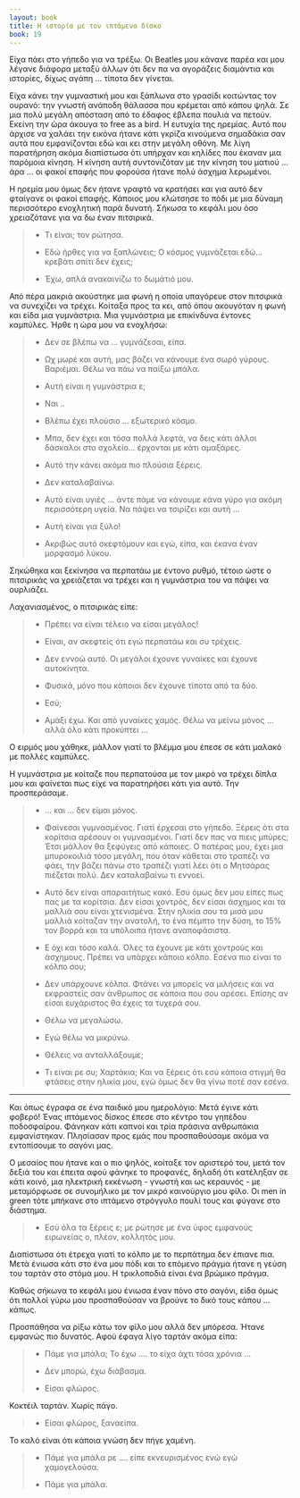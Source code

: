 ```yaml
---
layout: book
title: Η ιστορία με τον ιπτάμενο δίσκο
book: 19
---
```

Είχα πάει στο γήπεδο για να τρέξω. Οι Beatles μου κάνανε παρέα και μου λέγανε διάφορα μεταξύ άλλων ότι δεν πα να αγοράζεις διαμάντια και ιστορίες, δίχως αγάπη ... τίποτα δεν γίνεται.

Είχα κάνει την γυμναστική μου και ξάπλωνα στο γρασίδι κοιτώντας τον ουρανό: την γνωστή ανάποδη θάλασσα που κρέμεται από κάπου ψηλά. Σε μια πολύ μεγάλη απόσταση από το έδαφος έβλεπα πουλιά να πετούν. Εκείνη την ώρα άκουγα το free as a bird. Η ευτυχία της ηρεμίας. Αυτό που άρχισε να χαλάει την εικόνα ήτανε κάτι γκρίζα κινούμενα σημαδάκια σαν αυτά που εμφανίζονται εδώ και κει στην μεγάλη οθόνη. Με λίγη παρατήρηση ακόμα διαπίστωσα ότι υπήρχαν και κηλίδες που έκαναν μια παρόμοια κίνηση. Η κίνηση αυτή συντονιζόταν με την κίνηση του ματιού ... άρα ... οι φακοί επαφής που φορούσα ήτανε πολύ άσχημα λερωμένοι.

Η ηρεμία μου όμως δεν ήτανε γραφτό να κρατήσει και για αυτό δεν φταίγανε οι φακοί επαφής. Κάποιος μου κλώτσησε το πόδι με μια δύναμη περισσότερο ενοχλητική παρά δυνατή. Σήκωσα το κεφάλι μου όσο χρειαζότανε για να δω έναν πιτσιρικά.

> - Τι είναι; τον ρώτησα.
>
> - Εδώ ήρθες για να ξαπλώνεις; Ο κόσμος γυμνάζεται εδώ... κρεβάτι σπίτι δεν έχεις;
>
> - Έχω, απλά ανακαινίζω το δωμάτιό μου.

Από πέρα μακριά ακούστηκε μια φωνή η οποία υπαγόρευε στον πιτσιρικά να συνεχίζει να τρέχει. Κοίταξα προς τα κει, από όπου ακουγόταν η φωνή και είδα μια γυμνάστρια. Μια γυμνάστρια με επικίνδυνα έντονες καμπύλες. Ήρθε η ώρα μου να ενοχλήσω:

> - Δεν σε βλέπω να ... γυμνάζεσαι, είπα.
>
> - Ωχ μωρέ και αυτή, μας βάζει να κάνουμε ένα σωρό γύρους. Βαριέμαι. Θέλω να πάω να παίξω μπάλα.
>
> - Αυτή είναι η γυμνάστρια ε;
>
> - Ναι ..
>
> - Βλέπω έχει πλούσιο ... εξωτερικό κόσμο.
>
> - Μπα, δεν έχει και τόσα πολλά λεφτά, να δεις κάτι άλλοι δάσκαλοι στο σχολείο... έρχονται με κάτι αμαξάρες.
>
> - Αυτό την κάνει ακόμα πιο πλούσια ξέρεις.
>
> - Δεν καταλαβαίνω.
>
> - Αυτό είναι υγιές ... άντε πάμε να κάνουμε κάνα γύρο για ακόμη περισσότερη υγεία. Να πάψει να τσιρίζει και αυτή ...
>
> - Αυτή είναι για ξύλο!
>
> - Ακριβώς αυτό σκεφτόμουν και εγώ, είπα, και έκανα έναν μορφασμό λύκου.

Σηκώθηκα και ξεκίνησα να περπατάω με έντονο ρυθμό, τέτοιο ώστε ο πιτσιρικάς να χρειάζεται να τρέχει και η γυμνάστρια του να πάψει να ουρλιάζει.

Λαχανιασμένος, ο πιτσιρικάς είπε:

> - Πρέπει να είναι τέλειο να είσαι μεγάλος!
>
> - Είναι, αν σκεφτείς ότι εγώ περπατάω και συ τρέχεις.
>
> - Δεν εννοώ αυτό. Οι μεγάλοι έχουνε γυναίκες και έχουνε αυτοκίνητα.
>
> - Φυσικά, μόνο που κάποιοι δεν έχουνε τίποτα από τα δύο.
>
> - Εσύ;
>
> - Αμάξι έχω. Και από γυναίκες χαμός. Θέλω να μείνω μόνος ... αλλά όλο κάτι προκύπτει ...

Ο ειρμός μου χάθηκε, μάλλον γιατί το βλέμμα μου έπεσε σε κάτι μαλακό με πολλές καμπύλες.

Η γυμνάστρια με κοίταζε που περπατούσα με τον μικρό να τρέχει δίπλα μου και φαίνεται πως είχε να παρατηρήσει κάτι για αυτό. Την προσπεράσαμε.

> - ... και ... δεν είμαι μόνος.
>
> - Φαίνεσαι γυμνασμένος. Γιατί έρχεσαι στο γήπεδο. Ξέρεις ότι στα κορίτσια αρέσουν οι γυμνασμένοι. Γιατί δεν πας να πιεις μπύρες; Έτσι μάλλον θα ξεφύγεις από κάποιες. Ο πατέρας μου, έχει μια μπυροκοιλιά τόσο μεγάλη, που όταν κάθεται στο τραπέζι να φάει, την βάζει πάνω στο τραπέζι γιατί λέει ότι ο Μητσάρας πιέζεται πολύ. Δεν καταλαβαίνω τι εννοεί.
>
> - Αυτό δεν είναι απαραιτήτως κακό. Εσύ όμως δεν μου είπες πως πας με τα κορίτσια. Δεν είσαι χοντρός, δεν είσαι άσχημος και τα μαλλιά σου είναι χτενισμένα. Στην ηλικία σου τα μισά μου μαλλιά κοίταζαν την ανατολή, το ένα πέμπτο την δύση, το 15% τον βορρά και τα υπόλοιπα ήτανε αναποφάσιστα.
>
> - Ε όχι και τόσο καλά. Όλες τα έχουνε με κάτι χοντρούς και άσχημους. Πρέπει να υπάρχει κάποιο κόλπο. Εσένα πιο είναι το κόλπο σου;
>
> - Δεν υπάρχουνε κόλπα. Φτάνει να μπορείς να μιλήσεις και να εκφραστείς σαν άνθρωπος σε κάποια που σου αρέσει. Επίσης αν είσαι ευχάριστος θα έχεις τα τυχερά σου.
>
> - Θέλω να μεγαλώσω.
>
> - Εγώ θέλω να μικρύνω.
>
> - Θέλεις να ανταλλάξουμε;
>
> - Τι είναι ρε συ; Χαρτάκια; Και να ξέρεις ότι εσύ κάποια στιγμή θα φτάσεις στην ηλικία μου, εγώ όμως δεν θα γίνω ποτέ σαν εσένα.

* * * * *

Και όπως έγραφα σε ένα παιδικό μου ημερολόγιο: Μετά έγινε κάτι φοβερό! Ένας ιπτάμενος δίσκος έπεσε στο κέντρο του γηπέδου ποδοσφαίρου. Φάνηκαν κάτι καπνοί και τρία πράσινα ανθρωπάκια εμφανίστηκαν. Πλησίασαν προς εμάς που προσπαθούσαμε ακόμα να εντοπίσουμε το σαγόνι μας.

Ο μεσαίος που ήτανε και ο πιο ψηλός, κοίταξε τον αριστερό του, μετά τον δεξιά του και έπειτα αφού φάνηκε το προφανές, δηλαδή ότι κατέληξαν σε κάτι κοινό, μια ηλεκτρική εκκένωση - γνωστή και ως κεραυνός - με μεταμόρφωσε σε συνομήλικο με τον μικρό καινούργιο μου φίλο. Οι men in green τότε μπήκανε στο ιπτάμενο στρόγγυλο πουλί τους και φύγανε στο διάστημα.

> - Εσύ όλα τα ξέρεις ε; με ρώτησε με ένα ύφος εμφανούς ειρωνείας ο, πλέον, κολλητός μου.

Διαπίστωσα ότι έτρεχα γιατί το κόλπο με το περπάτημα δεν έπιανε πια. Μετά ένιωσα κάτι στο ένα μου πόδι και το επόμενο πράγμα ήτανε η γεύση του ταρτάν στο στόμα μου. Η τρικλοποδιά είναι ένα βρώμικο πράγμα.

Καθώς σήκωνα το κεφάλι μου ένιωσα έναν πόνο στο σαγόνι, είδα όμως ότι πολλοί γύρω μου προσπαθούσαν να βρούνε το δικό τους κάπου ... κάπως.

Προσπάθησα να ρίξω κάτω τον φίλο μου αλλά δεν μπόρεσα. Ήτανε εμφανώς πιο δυνατός. Αφού έφαγα λίγο ταρτάν ακόμα είπα:

> - Πάμε για μπάλα; Το έχω .... το είχα άχτι τόσα χρόνια ...
>
> - Δεν μπορώ, έχω διάβασμα.
>
> - Είσαι φλώρος.

Κοκτέιλ ταρτάν. Χωρίς πάγο.

> - Είσαι φλώρος, ξαναείπα.

Το καλό είναι ότι κάποια γνώση δεν πήγε χαμένη.

> - Πάμε για μπάλα ρε .... είπε εκνευρισμένος ενώ εγώ χαμογελούσα.
>
> - Πάμε για μπάλα.
